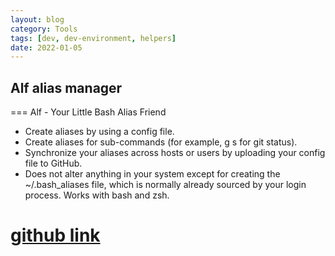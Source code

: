 ```yaml
---
layout: blog
category: Tools
tags: [dev, dev-environment, helpers]
date: 2022-01-05
---
```

## Alf alias manager
=== Alf - Your Little Bash Alias Friend

- Create aliases by using a config file.
- Create aliases for sub-commands (for example, g s for git status).
- Synchronize your aliases across hosts or users by uploading your config file to GitHub.
- Does not alter anything in your system except for creating the ~/.bash_aliases file, which is normally already sourced by your login process.
Works with bash and zsh.

[github link](https://github.com/DannyBen/alf)
===
